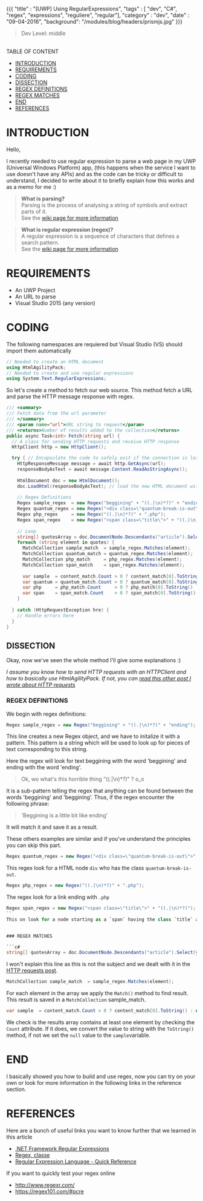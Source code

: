{{{ 
    "title"     : "[UWP] Using RegularExpressions", 
    "tags"      : [ "dev", "C#", "regex", "expressions", "reguliere", "regular"], 
    "category"  : "dev", 
    "date"      : "09-04-2016", 
    "background": "/modules/blog/headers/prismjs.jpg" 
}}}

> Dev Level: middle

<br>
TABLE OF CONTENT

* [INTRODUCTION](#introduction)
* [REQUIREMENTS](#requirements)
* [CODING](#coding)
* [DISSECTION](#dissection)
* [REGEX DEFINITIONS](#regex-definitions)
* [REGEX MATCHES](#regex-matches)
* [END](#end)
* [REFERENCES](#references)

# INTRODUCTION

Hello,

I recently needed to use regular expression to parse a web page in my UWP (Universal Windows Platform) app,
(this happens when the service I want to use doesn't have any APIs) and as the code can be tricky or difficult to understand, 
I decided to write about it to briefly explain how this works and as a memo for me :)


>**What is parsing?** <br>
>Parsing is the process of analysing a string of symbols and extract parts of it.<br>
>See the [wiki page for more information](http://www.wikiwand.com/en/Parsing)


>**What is regular expression (regex)?**<br>
>A regular expression is a sequence of characters that defines a search pattern.<br>
>See the [wiki page for more information](http://www.wikiwand.com/en/Regular_expression)

# REQUIREMENTS
* An UWP Project
* An URL to parse
* Visual Studio 2015 (any version)

# CODING

The following namespaces are requiered but Visual Studio (VS) should import them automatically
```c#
// Needed to create an HTML document
using HtmlAgilityPack;
// Needed to create and use regular expressions
using System.Text.RegularExpressions;
```

So let's create a method to fetch our web source.
This method fetch a URL and parse the HTTP message response with regex.

```c#
/// <summary>
/// Fetch data from the url parameter
/// </summary>
/// <param name="url">URL string to request</param>
/// <returns>Number of results added to the collection</returns>
public async Task<int> Fetch(string url) {
  // A class for sending HTTP requests and receive HTTP response
  HttpClient http = new HttpClient();

  try { // Encapsulate the code to safely exit if the connection is lost
    HttpResponseMessage message = await http.GetAsync(url);
    responseBodyAsText = await message.Content.ReadAsStringAsync();
    
    HtmlDocument doc = new HtmlDocument();
    doc.LoadHtml(responseBodyAsText); // load the new HTML document with the previous HTTP message response
    
    // Regex Definitions
    Regex sample_regex  = new Regex("beggining" + "((.|\n)*?)" + "ending");
    Regex quantum_regex = new Regex("<div class=\"quantum-break-is-out\">" + "((.|\n)*?)" + "</div>");
    Regex php_regex     = new Regex("((.|\n)*?)" + ".php");
    Regex span_regex    = new Regex("<span class=\"title\">" + "((.|\n)*?)");
    
    // Loop
    string[] quotesArray = doc.DocumentNode.Descendants("article").Select(y => y.InnerHtml).ToArray();
    foreach (string element in quotes) {
      MatchCollection sample_match  = sample_regex.Matches(element);
      MatchCollection quantum_match = quantum_regex.Matches(element);
      MatchCollection php_match     = php_regex.Matches(element);
      MatchCollection span_match    = span_regex.Matches(element);
      
      var sample  = content_match.Count > 0 ? content_match[0].ToString() : null;
      var quantum = quantum_match.Count > 0 ? quantum_match[0].ToString() : null;
      var php     = php_match.Count     > 0 ? php_match[0].ToString()     : null;
      var span    = span_match.Count    > 0 ? span_match[0].ToString()    : null;
    }
    
  } catch (HttpRequestException hre) {
    // Handle errors here
  }
}
```

## DISSECTION

Okay, now we've seen the whole method I'll give some explanations :)

_I assume you know how to send HTTP requests with an HTTPClient and how to basically use HtmlAgilityPack.
If not, you can [read this other post I wrote about HTTP requests](www.sideffects.fr/blog/)_

### REGEX DEFINITIONS <a name="def"></a>
We begin with regex definitions:

```c#
Regex sample_regex = new Regex("beggining" + "((.|\n)*?)" + "ending");
```
This line creates a new Regex object, and we have to initalize it with a pattern.
This pattern is a string which will be used to look up for pieces of text corresponding to this string.

Here the regex will look for text beggining with the word 'beggining' and ending with the word 'ending'.

>Ok, wo what's this horrible thing "((.|\n)*?)" ? o_o

It is a sub-pattern telling the regex that anything can be found between the words 'beggining' and 'beggining'.
Thus, if the regex encounter the following phrase:

>'Beggining is a little bit like ending'

It will match it and save it as a result.


These others examples are similar and if you've understand the principles you can skip this part.

```c#
Regex quantum_regex = new Regex("<div class=\"quantum-break-is-out\">" + "((.|\n)*?)" + "</div>");
```
This regex look for a HTML node `div` who has the class `quantum-break-is-out`.

```c#
Regex php_regex = new Regex("((.|\n)*?)" + ".php");
```

The regex look for a link ending with `.php`

```c#
Regex span_regex = new Regex("<span class=\"title\">" + "((.|\n)*?)");
``
This on look for a node starting as a `span` having the class `title` and can ends by anything.
    

### REGEX MATCHES

```c#
string[] quotesArray = doc.DocumentNode.Descendants("article").Select(y => y.InnerHtml).ToArray();
```
I won't explain this line as this is not the subject and we dealt with it in the [HTTP requests post](www.sideffects.fr/blog/).

```c#
MatchCollection sample_match  = sample_regex.Matches(element);
```
For each element in the array we apply the `Match()` method to find result. This result is saved in a `MatchCollection` sample_match.

```c#
var sample  = content_match.Count > 0 ? content_match[0].ToString() : null;
```
We check is the results array contains at least one element by checking the `Count` attribute.
If it does, we convert the value to string with the `ToString()` method, if not we set the `null` value to the `sample`variable.

# END

I basically showed you how to build and use regex, now you can try on your own 
or look for more information in the following links in the reference section.

# REFERENCES

Here are a bunch of useful links you want to know further that we learned in this article

* [.NET Framework Regular Expressions](https://msdn.microsoft.com/en-us/library/hs600312(v=vs.110).aspx)
* [Regex, classe](https://msdn.microsoft.com/fr-fr/library/system.text.regularexpressions.regex(v=vs.110).aspx)
* [Regular Expression Language - Quick Reference](https://msdn.microsoft.com/en-us/library/az24scfc(v=vs.110).aspx)

If you want to quickly test your regex online
* http://www.regexr.com/
* https://regex101.com/#pcre
